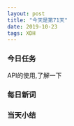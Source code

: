 ```yaml
---  
layout: post  
title: "今天是第71天"  
date: 2019-10-23
tags: XDH    
---  
```


### 今日任务
API的使用,了解一下
### 每日新词

### 当天小结
